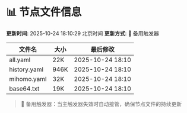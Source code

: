 # 📊 节点文件信息

**更新时间**: 2025-10-24 18:10:29 北京时间
**更新方式**: 🔄 备用触发器

| 文件名 | 大小 | 最后修改 |
|--------|------|----------|
| all.yaml | 22K | 2025-10-24 18:10 |
| history.yaml | 946K | 2025-10-24 18:10 |
| mihomo.yaml | 32K | 2025-10-24 18:10 |
| base64.txt | 19K | 2025-10-24 18:10 |

> 🔄 备用触发器：当主触发器失效时自动接管，确保节点文件的持续更新
